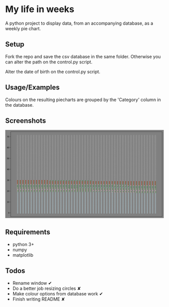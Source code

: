 # My life in weeks

A python project to display data, from an accompanying database, as a weekly pie chart.

## Setup
Fork the repo and save the csv database in the same folder. Otherwise you can alter the path on the control.py script.

Alter the date of birth on the control.py script.

## Usage/Examples
Colours on the resulting piecharts are grouped by the 'Category' column in the database.

## Screenshots

![My_life_in_weeks](Images/My_life_in_weeks.png)

## Requirements
- python 3+
- numpy
- matplotlib

## Todos

- Rename window ✔︎
- Do a better job resizing circles ✘
- Make colour options from database work ✔︎
- Finish writing README ✘
